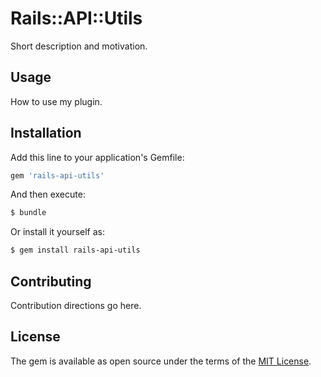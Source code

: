 # Rails::API::Utils
Short description and motivation.

## Usage
How to use my plugin.

## Installation
Add this line to your application's Gemfile:

```ruby
gem 'rails-api-utils'
```

And then execute:
```bash
$ bundle
```

Or install it yourself as:
```bash
$ gem install rails-api-utils
```

## Contributing
Contribution directions go here.

## License
The gem is available as open source under the terms of the [MIT License](http://opensource.org/licenses/MIT).
